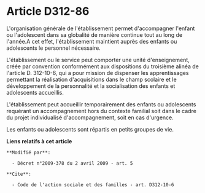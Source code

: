 # Article D312-86

L'organisation générale de l'établissement permet d'accompagner l'enfant ou l'adolescent dans sa globalité de manière
continue tout au long de l'année.A cet effet, l'établissement maintient auprès des enfants ou adolescents le personnel
nécessaire.

L'établissement ou le service peut comporter une unité d'enseignement, créée par convention conformément aux dispositions du
troisième alinéa de l'article D. 312-10-6, qui a pour mission de dispenser les apprentissages permettant la réalisation
d'acquisitions dans le champ scolaire et le développement de la personnalité et la socialisation des enfants et adolescents
accueillis.

L'établissement peut accueillir temporairement des enfants ou adolescents requérant un accompagnement hors du contexte
familial soit dans le cadre du projet individualisé d'accompagnement, soit en cas d'urgence. 

Les enfants ou adolescents sont répartis en petits groupes de vie.

**Liens relatifs à cet article**

	**Modifié par**:

	  - Décret n°2009-378 du 2 avril 2009 - art. 5

	**Cite**:

	  - Code de l'action sociale et des familles - art. D312-10-6
